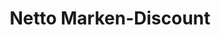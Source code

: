 ---
title: "Netto Marken-Discount"
url: /delmenhorst/netto-marken-discount-bremer-strasse/
shop: Supermarkt
---